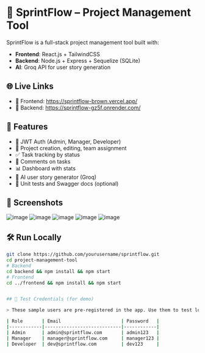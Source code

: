 # 🚀 SprintFlow – Project Management Tool

SprintFlow is a full-stack project management tool built with:

- **Frontend**: React.js + TailwindCSS
- **Backend**: Node.js + Express + Sequelize (SQLite)
- **AI**: Groq API for user story generation

## 🌐 Live Links

- 🔗 Frontend: https://sprintflow-brown.vercel.app/
- 🔗 Backend: https://sprintflow-gz5f.onrender.com/

## 🧰 Features

- 🔐 JWT Auth (Admin, Manager, Developer)
- 📁 Project creation, editing, team assignment
- ✅ Task tracking by status
- 💬 Comments on tasks
- 📊 Dashboard with stats
- 🤖 AI user story generator (Groq)
- 🧪 Unit tests and Swagger docs (optional)

## 📸 Screenshots

![image](https://github.com/user-attachments/assets/df3ca6c5-3489-450b-b685-9a49c2d48b29)
![image](https://github.com/user-attachments/assets/dc237c96-0487-4025-b1bc-fcf8d4121d5a)
![image](https://github.com/user-attachments/assets/034fd089-3f46-4f31-ae9a-9893fdedd6fb)
![image](https://github.com/user-attachments/assets/a5aec2c1-1bb4-4686-8dde-ea1da9fe5d98)
![image](https://github.com/user-attachments/assets/eaf9fe4d-c036-4c17-b9e3-8e734f997801)


## 🛠️ Run Locally

```bash
git clone https://github.com/yourusername/sprintflow.git
cd project-management-tool
# Backend
cd backend && npm install && npm start
# Frontend
cd ../frontend && npm install && npm start


## 🧪 Test Credentials (for demo)

> These sample users are pre-registered in the app. Use them to test login, role-based access, and UI features:

| Role       | Email                      | Password   |
|------------|----------------------------|------------|
| Admin      | admin@sprintflow.com       | admin123   |
| Manager    | manager@sprintflow.com     | manager123 |
| Developer  | dev@sprintflow.com         | dev123     |

